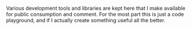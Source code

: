 Various development tools and libraries are kept here that I make available for public consumption and comment.  For the most part this is just a code playground, and if I actually create something useful all the better.